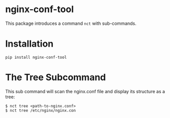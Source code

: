 # nginx-conf-tool

This package introduces a command `nct` with sub-commands.

# Installation

    pip install nginx-conf-tool

# The Tree Subcommand

This sub command will scan the nginx.conf file and display its structure as a tree:

    $ nct tree <path-to-nginx.conf>
    $ nct tree /etc/nginx/nginx.con
